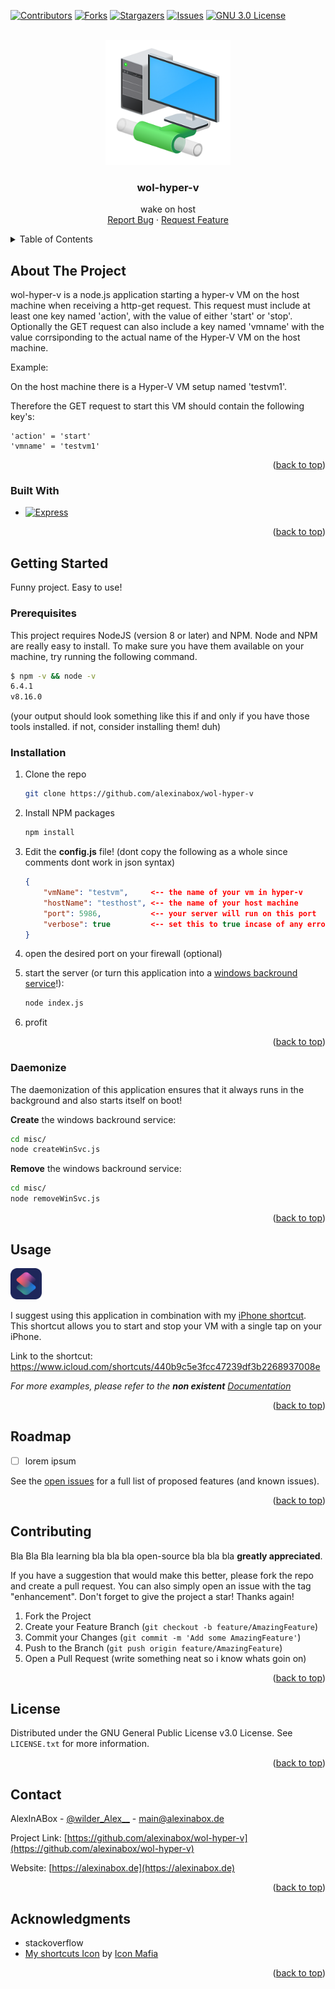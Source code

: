 [![Contributors][contributors-shield]][contributors-url]
[![Forks][forks-shield]][forks-url]
[![Stargazers][stars-shield]][stars-url]
[![Issues][issues-shield]][issues-url]
[![GNU 3.0 License][license-shield]][license-url]




<!-- PROJECT LOGO -->
<br />
<div align="center">
  <a href="https://github.com/alexinabox/wol-hyper-v">
    <img src="assets/logo.png" alt="Logo" width="200" height="200">
  </a>

<h3 align="center">wol-hyper-v</h3>

  <p align="center">
    wake on host
    <br />
    <a href="https://github.com/alexinabox/wol-hyper-v/issues">Report Bug</a>
    ·
    <a href="https://github.com/alexinabox/wol-hyper-v/issues">Request Feature</a>
  </p>
</div>



<!-- TABLE OF CONTENTS -->
<details>
  <summary>Table of Contents</summary>
  <ol>
    <li>
      <a href="#about-the-project">About The Project</a>
      <ul>
        <li><a href="#built-with">Built With</a></li>
      </ul>
    </li>
    <li>
      <a href="#getting-started">Getting Started</a>
      <ul>
        <li><a href="#prerequisites">Prerequisites</a></li>
        <li><a href="#installation">Installation</a></li>
        <li><a href="#daemonize">Daemonize</a></li>
      </ul>
    </li>
    <li><a href="#usage">Usage</a></li>
    <li><a href="#roadmap">Roadmap</a></li>
    <li><a href="#contributing">Contributing</a></li>
    <li><a href="#license">License</a></li>
    <li><a href="#contact">Contact</a></li>
    <li><a href="#acknowledgments">Acknowledgments</a></li>
  </ol>
</details>



<!-- ABOUT THE PROJECT -->
## About The Project

wol-hyper-v is a node.js application starting a hyper-v VM on the host machine when receiving a http-get request. This request must include at least one key named 'action', with the value of either 'start' or 'stop'. <br>
Optionally the GET request can also include a key named 'vmname' with the value corrsiponding to the actual name of the Hyper-V VM on the host machine.

Example: <br>

On the host machine there is a Hyper-V VM setup named 'testvm1'. <br>

Therefore the GET request to start this VM should contain the following key's: <br>
```
'action' = 'start'
'vmname' = 'testvm1'
```	

<p align="right">(<a href="#readme-top">back to top</a>)</p>



### Built With

* [![Express][Express.js]][Express-url]

<p align="right">(<a href="#readme-top">back to top</a>)</p>



<!-- GETTING STARTED -->
## Getting Started

Funny project. Easy to use!

### Prerequisites

This project requires NodeJS (version 8 or later) and NPM. Node and NPM are really easy to install. To make sure you have them available on your machine, try running the following command.

```sh
$ npm -v && node -v
6.4.1
v8.16.0
```

(your output should look something like this if and only if you have those tools installed. if not, consider installing them! duh)

### Installation

1. Clone the repo
   ```sh
   git clone https://github.com/alexinabox/wol-hyper-v
   ```
2. Install NPM packages
   ```sh
   npm install
   ```
3. Edit the **config.js** file!  (dont copy the following as a whole since comments dont work in json syntax)

    ```json
    {
        "vmName": "testvm",     <-- the name of your vm in hyper-v
        "hostName": "testhost", <-- the name of your host machine
        "port": 5986,           <-- your server will run on this port
        "verbose": true         <-- set this to true incase of any errors
    }
    ```

4. open the desired port on your firewall (optional) 

5. start the server (or turn this application into a <a href="#daemonize">windows backround service</a>!):
   ```sh
   node index.js
   ```

7. profit

<p align="right">(<a href="#readme-top">back to top</a>)</p>


### Daemonize

The daemonization of this application ensures that it always runs in the background and also starts itself on boot!

**Create** the windows backround service:
   ```sh
   cd misc/
   node createWinSvc.js
   ```

**Remove** the windows backround service:
   ```sh
   cd misc/
   node removeWinSvc.js
   ```

<p align="right">(<a href="#readme-top">back to top</a>)</p>

<!-- USAGE EXAMPLES -->
## Usage
<div align="left">
  <a href="https://www.icloud.com/shortcuts/440b9c5e3fcc47239df3b2268937008e">
    <img src="assets/shortcut-icon.png" alt="Logo" width="50" height="50">
  </a>
</div>

I suggest using this application in combination with my [iPhone shortcut](https://www.icloud.com/shortcuts/440b9c5e3fcc47239df3b2268937008e). <br>
This shortcut allows you to start and stop your VM with a single tap on your iPhone. <br>

Link to the shortcut: <br>
https://www.icloud.com/shortcuts/440b9c5e3fcc47239df3b2268937008e <br>

_For more examples, please refer to the **non existent** [Documentation](https://example.com)_

<p align="right">(<a href="#readme-top">back to top</a>)</p>



<!-- ROADMAP -->
## Roadmap

- [ ] lorem ipsum


See the [open issues](https://github.com/alexinabox/wol-hyper-v/issues) for a full list of proposed features (and known issues).

<p align="right">(<a href="#readme-top">back to top</a>)</p>



<!-- CONTRIBUTING -->
## Contributing

Bla Bla Bla learning bla bla bla open-source bla bla bla **greatly appreciated**.

If you have a suggestion that would make this better, please fork the repo and create a pull request. You can also simply open an issue with the tag "enhancement".
Don't forget to give the project a star! Thanks again!

1. Fork the Project
2. Create your Feature Branch (`git checkout -b feature/AmazingFeature`)
3. Commit your Changes (`git commit -m 'Add some AmazingFeature'`)
4. Push to the Branch (`git push origin feature/AmazingFeature`)
5. Open a Pull Request (write something neat so i know whats goin on)

<p align="right">(<a href="#readme-top">back to top</a>)</p>



<!-- LICENSE -->
## License

Distributed under the GNU General Public License v3.0 License. See `LICENSE.txt` for more information.

<p align="right">(<a href="#readme-top">back to top</a>)</p>



<!-- CONTACT -->
## Contact

AlexInABox - [@wilder_Alex__](https://twitter.com/wilder_Alex__) - main@alexinabox.de

Project Link: [https://github.com/alexinabox/wol-hyper-v](https://github.com/alexinabox/wol-hyper-v)

Website: [https://alexinabox.de](https://alexinabox.de)

<p align="right">(<a href="#readme-top">back to top</a>)</p>



<!-- ACKNOWLEDGMENTS -->
## Acknowledgments

* []() stackoverflow
* []() <a href="https://iconscout.com/icons/my-shortcuts" target="_blank">My shortcuts Icon</a> by <a href="https://iconscout.com/contributors/icon-mafia" target="_blank">Icon Mafia</a>

<p align="right">(<a href="#readme-top">back to top</a>)</p>



<!-- MARKDOWN LINKS & IMAGES -->
<!-- https://www.markdownguide.org/basic-syntax/#reference-style-links -->
[contributors-shield]: https://img.shields.io/github/contributors/alexinabox/wol-hyper-v.svg?style=for-the-badge
[contributors-url]: https://github.com/alexinabox/wol-hyper-v/graphs/contributors
[forks-shield]: https://img.shields.io/github/forks/alexinabox/wol-hyper-v.svg?style=for-the-badge
[forks-url]: https://github.com/alexinabox/wol-hyper-v/network/members
[stars-shield]: https://img.shields.io/github/stars/alexinabox/wol-hyper-v.svg?style=for-the-badge
[stars-url]: https://github.com/alexinabox/wol-hyper-v/stargazers
[issues-shield]: https://img.shields.io/github/issues/alexinabox/wol-hyper-v.svg?style=for-the-badge
[issues-url]: https://github.com/alexinabox/wol-hyper-v/issues
[license-shield]: https://img.shields.io/github/license/alexinabox/wol-hyper-v.svg?style=for-the-badge
[license-url]: https://github.com/alexinabox/wol-hyper-v/blob/master/LICENSE
[product-screenshot]: assets/showcase1.png
[Express.js]: https://img.shields.io/badge/express.js-000000?style=for-the-badge&logo=expressdotjs&logoColor=white
[Express-url]: https://expressjs.com